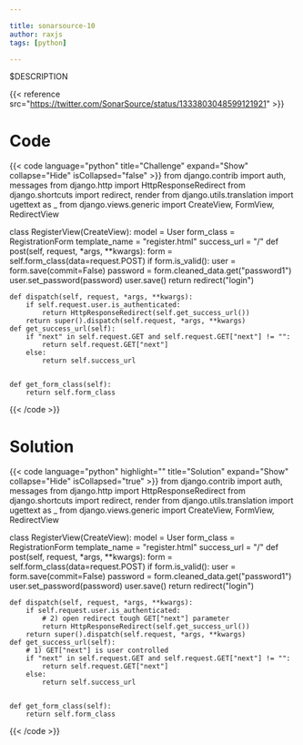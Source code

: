 ```yaml
---

title: sonarsource-10
author: raxjs
tags: [python]

---
```


$DESCRIPTION

<!--more-->
{{< reference src="https://twitter.com/SonarSource/status/1333803048599121921" >}}

# Code
{{< code language="python"  title="Challenge" expand="Show" collapse="Hide" isCollapsed="false" >}}
from django.contrib import auth, messages
from django.http import HttpResponseRedirect
from django.shortcuts import redirect, render
from django.utils.translation import ugettext as _
from django.views.generic import CreateView, FormView, RedirectView


class RegisterView(CreateView):
    model = User
    form_class = RegistrationForm
    template_name = "register.html"
    success_url = "/"
    def post(self, request, *args, **kwargs):
        form = self.form_class(data=request.POST)
        if form.is_valid():
            user = form.save(commit=False)
            password = form.cleaned_data.get("password1")
            user.set_password(password)
            user.save()
        return redirect("login")
        
        
    def dispatch(self, request, *args, **kwargs):
        if self.request.user.is_authenticated:
            return HttpResponseRedirect(self.get_success_url())
        return super().dispatch(self.request, *args, **kwargs)
    def get_success_url(self):
        if "next" in self.request.GET and self.request.GET["next"] != "":
            return self.request.GET["next"]
        else:
            return self.success_url
            
            
    def get_form_class(self):
        return self.form_class

{{< /code >}}

# Solution
{{< code language="python" highlight="" title="Solution" expand="Show" collapse="Hide" isCollapsed="true" >}}
from django.contrib import auth, messages
from django.http import HttpResponseRedirect
from django.shortcuts import redirect, render
from django.utils.translation import ugettext as _
from django.views.generic import CreateView, FormView, RedirectView


class RegisterView(CreateView):
    model = User
    form_class = RegistrationForm
    template_name = "register.html"
    success_url = "/"
    def post(self, request, *args, **kwargs):
        form = self.form_class(data=request.POST)
        if form.is_valid():
            user = form.save(commit=False)
            password = form.cleaned_data.get("password1")
            user.set_password(password)
            user.save()
        return redirect("login")


    def dispatch(self, request, *args, **kwargs):
        if self.request.user.is_authenticated:
            # 2) open redirect tough GET["next"] parameter
            return HttpResponseRedirect(self.get_success_url())
        return super().dispatch(self.request, *args, **kwargs)
    def get_success_url(self):
        # 1) GET["next"] is user controlled
        if "next" in self.request.GET and self.request.GET["next"] != "":
            return self.request.GET["next"]
        else:
            return self.success_url


    def get_form_class(self):
        return self.form_class



{{< /code >}}